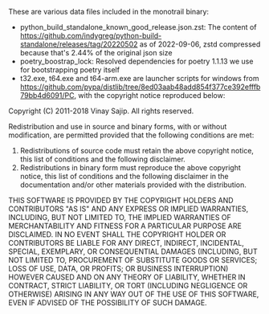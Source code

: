 These are various data files included in the monotrail binary:

 * python_build_standalone_known_good_release.json.zst: The content of https://github.com/indygreg/python-build-standalone/releases/tag/20220502 as of 2022-09-06, zstd compressed because that's 2.44% of the original json size
 * poetry_boostrap_lock: Resolved dependencies for poetry 1.1.13 we use for bootstrapping poetry itself
 * t32.exe, t64.exe and t64-arm.exe are launcher scripts for windows from https://github.com/pypa/distlib/tree/8ed03aab48add854f377ce392efffb79bb4d6091/PC, with the copyright notice reproduced below:

Copyright (C) 2011-2018 Vinay Sajip. All rights reserved.

Redistribution and use in source and binary forms, with or without
modification, are permitted provided that the following conditions are met:

1. Redistributions of source code must retain the above copyright notice,
  this list of conditions and the following disclaimer.
2. Redistributions in binary form must reproduce the above copyright notice,
   this list of conditions and the following disclaimer in the documentation
   and/or other materials provided with the distribution.

THIS SOFTWARE IS PROVIDED BY THE COPYRIGHT HOLDERS AND CONTRIBUTORS "AS IS"
AND ANY EXPRESS OR IMPLIED WARRANTIES, INCLUDING, BUT NOT LIMITED TO, THE
IMPLIED WARRANTIES OF MERCHANTABILITY AND FITNESS FOR A PARTICULAR PURPOSE
ARE DISCLAIMED. IN NO EVENT SHALL THE COPYRIGHT HOLDER OR CONTRIBUTORS BE
LIABLE FOR ANY DIRECT, INDIRECT, INCIDENTAL, SPECIAL, EXEMPLARY, OR
CONSEQUENTIAL DAMAGES (INCLUDING, BUT NOT LIMITED TO, PROCUREMENT OF
SUBSTITUTE GOODS OR SERVICES; LOSS OF USE, DATA, OR PROFITS; OR BUSINESS
INTERRUPTION) HOWEVER CAUSED AND ON ANY THEORY OF LIABILITY, WHETHER IN
CONTRACT, STRICT LIABILITY, OR TORT (INCLUDING NEGLIGENCE OR OTHERWISE)
ARISING IN ANY WAY OUT OF THE USE OF THIS SOFTWARE, EVEN IF ADVISED OF THE
POSSIBILITY OF SUCH DAMAGE.